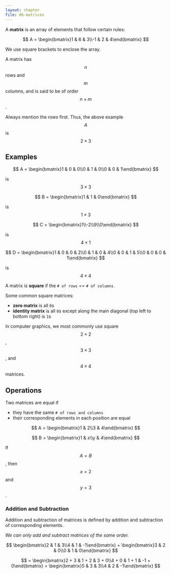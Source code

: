 ```yaml
---
layout: chapter
file: 06-matrices
---
```


A **matrix** is an array of elements that follow certain rules:

$$ A = \begin{bmatrix}1 & 6 & 3\\-1 & 2 & 4\end{bmatrix} $$

We use square brackets to enclose the array.

A matrix has $$ n $$ rows and $$ m $$ columns, and is said to be of order $$ n \times m $$.

Always mention the *rows* first.
Thus, the above example $$ A $$ is $$ 2 \times 3 $$

## Examples

$$ A = \begin{bmatrix}1 & 0 & 0\\0 & 1 & 0\\0 & 0 & 1\end{bmatrix} $$

is $$ 3 \times 3 $$


$$ B = \begin{bmatrix}1 & 1 & 0\end{bmatrix} $$

is $$ 1 \times 3 $$


$$ C = \begin{bmatrix}1\\-2\\9\\0\end{bmatrix} $$

is $$ 4 \times 1 $$


$$ D = \begin{bmatrix}1 & 0 & 0 & 2\\0 & 1 & 0 & 4\\0 & 0 & 1 & 5\\0 & 0 & 0 & 1\end{bmatrix} $$

is $$ 4 \times 4 $$

A matrix is **square** if the `# of rows` == `# of columns`.

Some common square matrices:

- **zero matrix** is all `0`s
- **identity matrix** is all `0`s except along the main diagonal (top left to bottom right) is `1`s

In computer graphics, we most commonly use square $$ 2 \times 2 $$, $$ 3 \times 3 $$, and $$ 4 \times 4 $$ matrices.



## Operations

Two matrices are equal if

- they have the same `# of rows and columns`
- their corresponding elements in each position are equal

$$ A = \begin{bmatrix}1 & 2\\3 & 4\end{bmatrix} $$

$$ B = \begin{bmatrix}1 & x\\y & 4\end{bmatrix} $$

If $$ A = B $$, then $$ x = 2 $$ and $$ y = 3 $$.


### Addition and Subtraction

Addition and subtraction of matrices is defined by addition and subtraction of corresponding elements.

*We can only add and subtract matrices of the same order.*

$$ \begin{bmatrix}2 & 1 & 3\\4 & 1 & -1\end{bmatrix} + \begin{bmatrix}3 & 2 & 0\\0 & 1 & 0\end{bmatrix} $$

$$ = \begin{bmatrix}2 + 3 & 1 + 2 & 3 + 0\\4 + 0 & 1 + 1 & -1 + 0\end{bmatrix} = \begin{bmatrix}5 & 3 & 3\\4 & 2 & -1\end{bmatrix} $$
